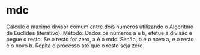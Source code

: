 # mdc
Calcule o máximo divisor comum entre dois números utilizando o Algoritmo de Euclides (iterativo).  Método: Dados os números a e b, efetue a divisão e pegue o resto. Se o resto for zero, a é o mdc. Senão, b é o novo a, e o resto é o novo b. Repita o processo até que o resto seja zero.
